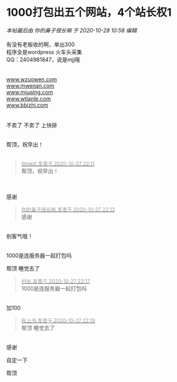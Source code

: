 # 1000打包出五个网站，4个站长权1


<i class="pstatus"> 本帖最后由 你的鼻子很长嘛 于 2020-10-28 10:58 编辑 </i><br />
<br />
<img id="aimg_S28vz" onclick="zoom(this, this.src, 0, 0, 0)" class="zoom" src="https://img.4414.cn/forum/202010/27/220804eojk0fkizz7yjxfo.png" onmouseover="img_onmouseoverfunc(this)" onload="thumbImg(this)" border="0" alt="" /><br />
有没有老板收的啊，单出300<br />
程序全是wordpress 火车头采集<br />
QQ：2404981847，说是mjj哦<br />
<br />
<br />
www.wzuowen.com<br />
www.mwenan.com<br />
www.mjuqing.com<br />
www.wtianle.com<br />
www.bbizhi.com<br />
<br />
<br />
不卖了 不卖了 上快排<br />
<br />


帮顶，祝早出！<br />
<br />
<img src="static/image/smiley/default/lol.gif" smilieid="12" border="0" alt="" /><img src="static/image/smiley/default/lol.gif" smilieid="12" border="0" alt="" /><img src="static/image/smiley/default/lol.gif" smilieid="12" border="0" alt="" />

<div class="quote"><blockquote><font size="2"><a href="https://www.hostloc.com/forum.php?mod=redirect&amp;goto=findpost&amp;pid=9361569&amp;ptid=759180" target="_blank"><font color="#999999">llmwxt 发表于 2020-10-27 22:11</font></a></font><br />
帮顶，祝早出！</blockquote></div><br />
<br />
感谢<img src="static/image/smiley/default/lol.gif" smilieid="12" border="0" alt="" /> 

<div class="quote"><blockquote><font size="2"><a href="https://www.hostloc.com/forum.php?mod=redirect&amp;goto=findpost&amp;pid=9361577&amp;ptid=759180" target="_blank"><font color="#999999">你的鼻子很长嘛 发表于 2020-10-27 22:13</font></a></font><br />
感谢</blockquote></div><br />
别客气哦！<br />
<br />
<img src="static/image/smiley/default/loveliness.gif" smilieid="28" border="0" alt="" />

1000是连服务器一起打包吗

帮顶 睡觉去了

<div class="quote"><blockquote><font size="2"><a href="https://www.hostloc.com/forum.php?mod=redirect&amp;goto=findpost&amp;pid=9361591&amp;ptid=759180" target="_blank"><font color="#999999">村长 发表于 2020-10-27 22:17</font></a></font><br />
1000是连服务器一起打包吗</blockquote></div><br />
加100

<div class="quote"><blockquote><font size="2"><a href="https://www.hostloc.com/forum.php?mod=redirect&amp;goto=findpost&amp;pid=9361595&amp;ptid=759180" target="_blank"><font color="#999999">秋上书 发表于 2020-10-27 22:19</font></a></font><br />
帮顶 睡觉去了</blockquote></div><br />
感谢

自定一下

帮顶
